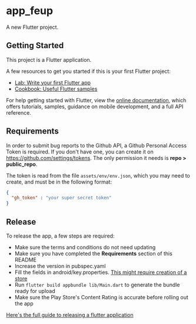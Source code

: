# app_feup

A new Flutter project.

## Getting Started

This project is a Flutter application.

A few resources to get you started if this is your first Flutter project:

- [Lab: Write your first Flutter app](https://flutter.dev/docs/get-started/codelab)
- [Cookbook: Useful Flutter samples](https://flutter.dev/docs/cookbook)

For help getting started with Flutter, view the
[online documentation](https://flutter.dev/docs), which offers tutorials,
samples, guidance on mobile development, and a full API reference.


## Requirements

In order to submit bug reports to the Github API, a Github Personal Access Token is required.
If you don't have one, you can create it on https://github.com/settings/tokens. The only permission it needs is **repo > public_repo**.

The token is read from the file ```assets/env/env.json```, which you may need to create, and must be in the following format:

```json
{
  "gh_token" : "your super secret token"
}
```

## Release

To release the app, a few steps are required:

- Make sure the terms and conditions do not need updating
- Make sure you have completed the **Requirements** section of this README
- Increase the version in pubspec.yaml
- Fill the fields in android/key.properties. [This might require creation of a store](https://flutter.dev/docs/deployment/android)
- Run `flutter build appbundle lib/Main.dart` to generate the bundle ready for upload
- Make sure the Play Store's Content Rating is accurate before rolling out the app

[Here's the full guide to releasing a flutter application](https://flutter.dev/docs/deployment/android)